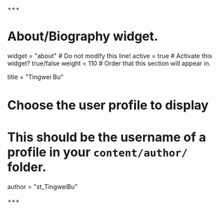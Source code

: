 +++
# About/Biography widget.
widget = "about"  # Do not modify this line!
active = true  # Activate this widget? true/false
weight = 110  # Order that this section will appear in.

title = "Tingwei Bu"

# Choose the user profile to display
# This should be the username of a profile in your `content/author/` folder.
author = "st_TingweiBu"

+++
